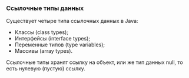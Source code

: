 ### Ссылочные типы данных

Существует четыре типа ссылочных данных в Java:

* Классы (class types);
* Интерфейсы (interface types);
* Переменные типов (type variables);
* Массивы (array types).

Ссылочные типы хранят ссылку на объект, или же тип данных null,
то есть нулевую (пустую) ссылку.
